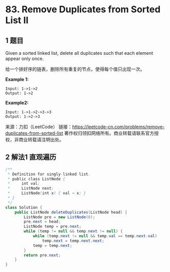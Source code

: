 # 83. Remove Duplicates from Sorted List II

## 1 题目

Given a sorted linked list, delete all duplicates such that each element appear only once.

给一个排好序的链表，删除所有重复的节点，使得每个值只出现一次。

**Example 1:**

```
Input: 1->1->2
Output: 1->2
```

**Example2:**

```
Input: 1->1->2->3->3
Output: 1->2->3
```



来源：力扣（LeetCode）
链接：https://leetcode-cn.com/problems/remove-duplicates-from-sorted-list
著作权归领扣网络所有。商业转载请联系官方授权，非商业转载请注明出处。

## 2 解法1 直观遍历

```java
/**
 * Definition for singly-linked list.
 * public class ListNode {
 *     int val;
 *     ListNode next;
 *     ListNode(int x) { val = x; }
 * }
 */
class Solution {
    public ListNode deleteDuplicates(ListNode head) {
    	ListNode pre = new ListNode(0);
    	pre.next = head;
    	ListNode temp = pre.next;
    	while (temp != null && temp.next != null) {
    		while (temp.next != null && temp.val == temp.next.val) 
    			temp.next = temp.next.next;
    		temp = temp.next;
    	}
    	return pre.next;
    }
}
```

